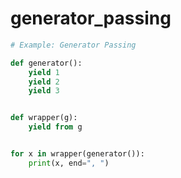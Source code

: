 # generator_passing

```python
# Example: Generator Passing

def generator():
    yield 1
    yield 2
    yield 3


def wrapper(g):
    yield from g


for x in wrapper(generator()):
    print(x, end=", ")
```
